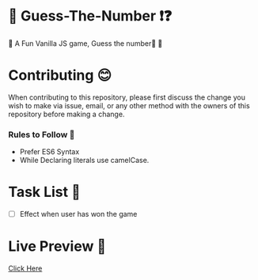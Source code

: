# 🤔 Guess-The-Number ❗❓ 
🔸 A Fun Vanilla JS game, Guess the number🔢  🔸

# Contributing :blush:

When contributing to this repository, please first discuss the change you wish to make via issue,
email, or any other method with the owners of this repository before making a change. 

### Rules to Follow :monocle_face:

 - Prefer ES6 Syntax
 - While Declaring literals use camelCase.


# Task List 📝
 - [ ] Effect when user has won the game


# Live Preview 🔴
[Click Here](https://kull-boii.github.io/JS_Mini_Projects//Wack-A-Mole/)


